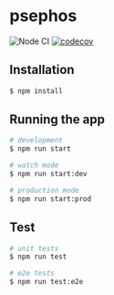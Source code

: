 # psephos

![Node CI](https://github.com/omjadas/psephos/workflows/Node%20CI/badge.svg)
[![codecov](https://codecov.io/gh/omjadas/psephos/branch/master/graph/badge.svg?token=QX41XOWBWN)](https://codecov.io/gh/omjadas/psephos)

## Installation

```bash
$ npm install
```

## Running the app

```bash
# development
$ npm run start

# watch mode
$ npm run start:dev

# production mode
$ npm run start:prod
```

## Test

```bash
# unit tests
$ npm run test

# e2e tests
$ npm run test:e2e
```
